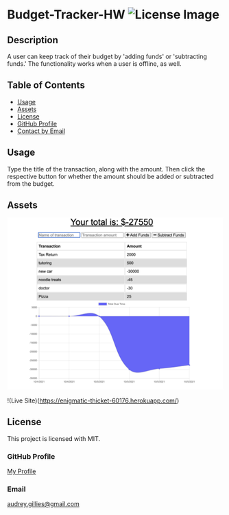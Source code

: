 # Budget-Tracker-HW ![License Image](https://img.shields.io/badge/license-MIT-blue)

## Description

A user can keep track of their budget by 'adding funds' or 'subtracting funds.' The functionality works when a user is offline, as well.

## Table of Contents

- [Usage](#usage)
- [Assets](#assets)
- [License](#license)
- [GitHub Profile](#github-profile)
- [Contact by Email](#email)

## Usage

Type the title of the transaction, along with the amount. Then click the respective button for whether the amount should be added or subtracted from the budget.

## Assets

![Example Team File](./images/screenshot-of-site.png)

!(Live Site)(https://enigmatic-thicket-60176.herokuapp.com/)

## License

This project is licensed with MIT.

### GitHub Profile

[My Profile](https://github.com/audrey-g37)

### Email

audrey.gillies@gmail.com
